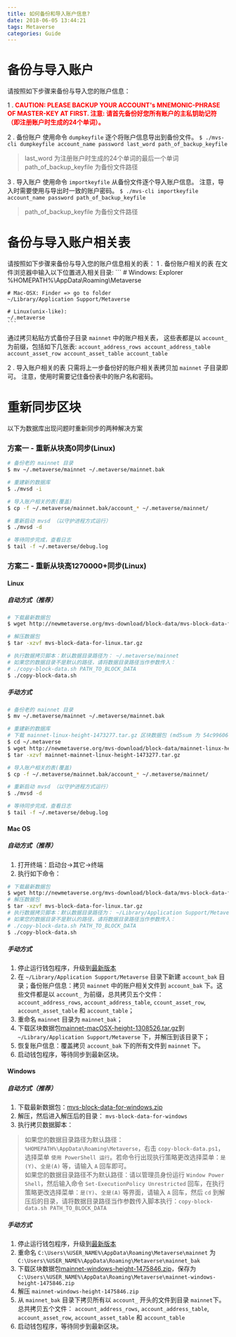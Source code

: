 ```yaml
---
title: 如何备份和导入账户信息?
date: 2018-06-05 13:44:21
tags: Metaverse
categories: Guide
---
```


# 备份与导入账户
请按照如下步骤来备份与导入您的账户信息：

1 . <font color="#FF0000"> <b>CAUTION: PLEASE BACKUP YOUR ACCOUNT's MNEMONIC-PHRASE OF MASTER-KEY AT FIRST.
注意: 请首先备份好您所有账户的主私钥助记符（即注册账户时生成的24个单词）。
</b></font> 

2 . 备份账户
使用命令 `dumpkeyfile` 逐个将账户信息导出到备份文件。
    ```
    $ ./mvs-cli dumpkeyfile account_name password last_word path_of_backup_keyfile
    ```
> last_word 为注册账户时生成的24个单词的最后一个单词  
> path_of_backup_keyfile 为备份文件路径  

3 . 导入账户
使用命令 `importkeyfile` 从备份文件逐个导入账户信息。
注意，导入时需要使用与导出时一致的账户密码。
    ```
    $ ./mvs-cli importkeyfile account_name password path_of_backup_keyfile
    ```
> path_of_backup_keyfile 为备份文件路径  

# 备份与导入账户相关表
请按照如下步骤来备份与导入您的账户信息相关的表：
1 . 备份账户相关的表
在文件浏览器中输入以下位置进入相关目录:
    ```
    # Windows: Explorer
    %HOMEPATH%\AppData\Roaming\Metaverse
    
    # Mac-OSX: Finder => go to folder
    ~/Library/Application Support/Metaverse
    
    # Linux(unix-like):
    ~/.metaverse
    ```
通过拷贝粘贴方式备份子目录 `mainnet` 中的账户相关表，
这些表都是以 `account_` 为前缀，包括如下几张表:
    ```
    account_address_rows
    account_address_table
    account_asset_row
    account_asset_table
    account_table
    ```

2 . 导入账户相关的表
只需将上一步备份好的账户相关表拷贝加 `mainnet` 子目录即可。
注意，使用时需要记住备份表中的账户名和密码。


# 重新同步区块
以下为数据库出现问题时重新同步的两种解决方案

### 方案一 - 重新从块高0同步(Linux)
```bash
# 备份老的 mainnet 目录
$ mv ~/.metaverse/mainnet ~/.metaverse/mainnet.bak

# 重建新的数据库
$ ./mvsd -i

# 导入账户相关的表(覆盖)
$ cp -f ~/.metaverse/mainnet.bak/account_* ~/.metaverse/mainnet/

# 重新启动 mvsd （以守护进程方式运行）
$ ./mvsd -d

# 等待同步完成，查看日志
$ tail -f ~/.metaverse/debug.log

```

### 方案二 - 重新从块高1270000+同步(Linux)

#### Linux
##### 自动方式（推荐）
```bash
# 下载最新数据包
$ wget http://newmetaverse.org/mvs-download/block-data/mvs-block-data-for-linux.tar.gz

# 解压数据包
$ tar -xzvf mvs-block-data-for-linux.tar.gz

# 执行数据拷贝脚本：默认数据目录路径为： ~/.metaverse/mainnet
# 如果您的数据目录不是默认的路径，请将数据目录路径当作参数传入：
# ./copy-block-data.sh PATH_TO_BLOCK_DATA
$ ./copy-block-data.sh
```

##### 手动方式
```bash
# 备份老的 mainnet 目录
$ mv ~/.metaverse/mainnet ~/.metaverse/mainnet.bak

# 重建新的数据库
# 下载 mainnet-linux-height-1473277.tar.gz 区块数据包 (md5sum 为 54c996066d1249eca25e28babc3940b7)
$ cd ~/.metaverse
$ wget http://newmetaverse.org/mvs-download/block-data/mainnet-linux-height-1473277.tar.gz
$ tar -xzvf mainnet-mainnet-linux-height-1473277.tar.gz

# 导入账户相关的表(覆盖)
$ cp -f ~/.metaverse/mainnet.bak/account_* ~/.metaverse/mainnet/

# 重新启动 mvsd （以守护进程方式运行）
$ ./mvsd -d

# 等待同步完成，查看日志
$ tail -f ~/.metaverse/debug.log

```

#### Mac OS
##### 自动方式（推荐）
1. 打开终端：启动台->其它->终端
2. 执行如下命令：
```bash
# 下载最新数据包
$ wget http://newmetaverse.org/mvs-download/block-data/mvs-block-data-for-mac.tar.gz
# 解压数据包
$ tar -xzvf mvs-block-data-for-linux.tar.gz
# 执行数据拷贝脚本：默认数据目录路径为： ~/Library/Application Support/Metaverse/mainnet
# 如果您的数据目录不是默认的路径，请将数据目录路径当作参数传入：
# ./copy-block-data.sh PATH_TO_BLOCK_DATA
$ ./copy-block-data.sh
```

##### 手动方式
1. 停止运行钱包程序，升级到[最新版本](https://mvs.org/wallet.html)
2. 在 `~/Library/Application Support/Metaverse` 目录下新建 `account_bak` 目录；备份账户信息：拷贝 `mainnet` 中的账户相关文件到 `account_bak` 下。这些文件都是以 `account_` 为前缀，总共拷贝五个文件： `account_address_rows`, `account_address_table`, `ccount_asset_row`, `account_asset_table` 和 `account_table`；
3. 重命名 `mainnet` 目录为 `mainnet_bak`；
4. 下载区块数据包[mainnet-macOSX-height-1308526.tar.gz](https://newmetaverse.org/mvs-download/block-data/mainnet-macOSX-height-1308526.tar.gz)到 `~/Library/Application Support/Metaverse` 下，并解压到该目录下；
5. 恢复账户信息：覆盖拷贝 `account_bak` 下的所有文件到 `mainnet` 下。
6. 启动钱包程序，等待同步到最新区块。


#### Windows
##### 自动方式（推荐）
1. 下载最新数据包：[mvs-block-data-for-windows.zip](http://newmetaverse.org/mvs-download/block-data/mvs-block-data-for-windows.zip)
2. 解压，然后进入解压后的目录： `mvs-block-data-for-windows`
3. 执行拷贝数据脚本：  
 > 如果您的数据目录路径为默认路径： `%HOMEPATH%\AppData\Roaming\Metaverse`，右击 `copy-block-data.ps1`，选择菜单 `使用 PowerShell 运行`。若命令行出现执行策略更改选择菜单：`是(Y)`、`全是(A)` 等，请输入 `A` 回车即可。  
 > 如果您的数据目录路径不为默认路径：请以管理员身份运行 `Window Power Shell`，然后输入命令 `Set-ExecutionPolicy Unrestricted` 回车，在执行策略更改选择菜单：`是(Y)`、`全是(A)` 等界面，请输入 `A` 回车，然后 `cd` 到解压后的目录，请将数据目录路径当作参数传入脚本执行：`copy-block-data.sh PATH_TO_BLOCK_DATA`

##### 手动方式
1. 停止运行钱包程序，升级到[最新版本](https://mvs.org/wallet.html)
2. 重命名 `C:\Users\%USER_NAME%\AppData\Roaming\Metaverse\mainnet` 为 `C:\Users\%USER_NAME%\AppData\Roaming\Metaverse\mainnet_bak`
3. 下载区块数据包[mainnet-windows-height-1475846.zip](https://newmetaverse.org/mvs-download/block-data/mainnet-windows-height-1475846.zip)，保存为 `C:\Users\%USER_NAME%\AppData\Roaming\Metaverse\mainnet-windows-height-1475846.zip`
4. 解压 `mainnet-windows-height-1475846.zip`
5. 从 `mainnet_bak` 目录下拷贝所有以 `account_` 开头的文件到目录 `mainnet`下。总共拷贝五个文件： `account_address_rows`, `account_address_table`, `account_asset_row`, `account_asset_table` 和 `account_table`
6. 启动钱包程序，等待同步到最新区块。